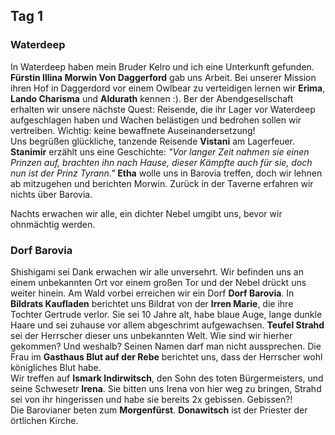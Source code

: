 ## Tag 1
### Waterdeep
In Waterdeep haben mein Bruder Kelro und ich eine Unterkunft gefunden. **Fürstin Illina Morwin Von Daggerford** gab uns Arbeit. Bei unserer Mission ihren Hof in Daggerdord vor einem Owlbear zu verteidigen lernen wir **Erima**, **Lando Charisma** und **Aldurath** kennen :). Ber der Abendgesellschaft erhalten wir unsere nächste Quest: Reisende, die ihr Lager vor Waterdeep aufgeschlagen haben und Wachen belästigen und bedrohen sollen wir vertreiben. Wichtig: keine bewaffnete Auseinandersetzung!<Br/>Uns begrüßen glückliche, tanzende Reisende **Vistani** am Lagerfeuer. **Stanimir** erzählt uns eine Geschichte: *"Vor langer Zeit nahmen sie einen Prinzen auf, brachten ihn nach Hause, dieser Kämpfte auch für sie, doch nun ist der Prinz Tyrann."* **Etha** wolle uns in Barovia treffen, doch wir lehnen ab mitzugehen und berichten Morwin. Zurück in der Taverne erfahren wir nichts über Barovia.

Nachts erwachen wir alle, ein dichter Nebel umgibt uns, bevor wir ohnmächtig werden.
### Dorf Barovia
Shishigami sei Dank erwachen wir alle unversehrt. Wir befinden uns an einem unbekannten Ort vor einem großen Tor und der Nebel drückt uns weiter hinein. Am Wald vorbei erreichen wir ein Dorf **Dorf Barovia**. In **Bildrats Kaufladen** berichtet uns Bildrat von der **Irren Marie**, die ihre Tochter Gertrude verlor. Sie sei 10 Jahre alt, habe blaue Auge, lange dunkle Haare und sei zuhause vor allem abgeschrimt aufgewachsen. **Teufel Strahd** sei der Herrscher dieser uns unbekannten Welt. Wie sind wir hierher gekommen? Und weshalb? Seinen Namen darf man nicht aussprechen. Die Frau im **Gasthaus Blut auf der Rebe** berichtet uns, dass der Herrscher wohl königliches Blut habe.<Br/>Wir treffen auf **Ismark Indirwitsch**, den Sohn des toten Bürgermeisters, und seine Schwesetr **Irena**. Sie bitten uns Irena von hier weg zu bringen, Strahd sei von ihr hingerissen und habe sie bereits 2x gebissen. Gebissen?!<Br/>Die Barovianer beten zum **Morgenfürst**. **Donawitsch** ist der Priester der örtlichen Kirche. 